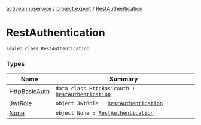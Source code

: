 [activeannoservice](../../index.md) / [project.export](../index.md) / [RestAuthentication](./index.md)

# RestAuthentication

`sealed class RestAuthentication`

### Types

| Name | Summary |
|---|---|
| [HttpBasicAuth](-http-basic-auth/index.md) | `data class HttpBasicAuth : `[`RestAuthentication`](./index.md) |
| [JwtRole](-jwt-role/index.md) | `object JwtRole : `[`RestAuthentication`](./index.md) |
| [None](-none/index.md) | `object None : `[`RestAuthentication`](./index.md) |
